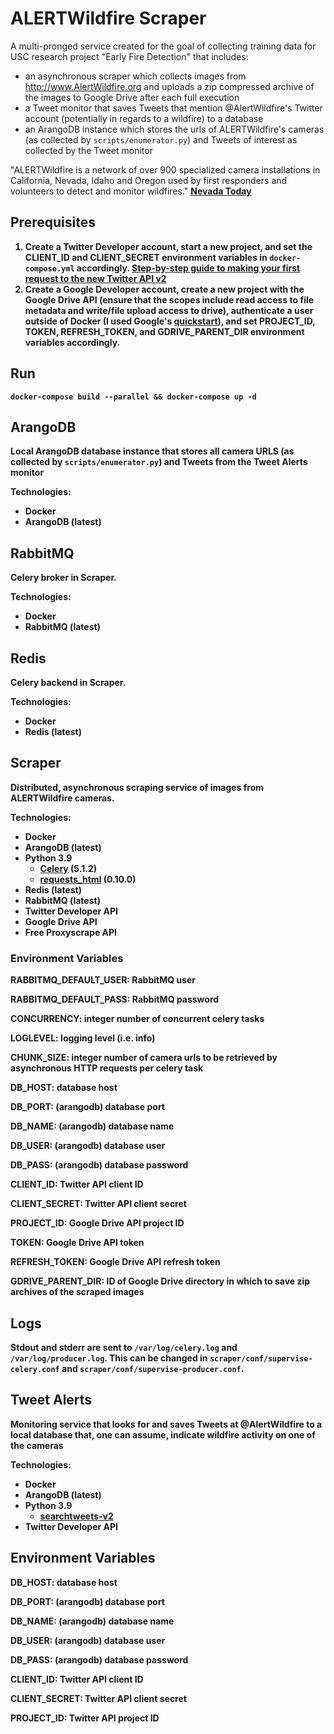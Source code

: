# ALERTWildfire Scraper

A multi-pronged service created for the goal of collecting training data for USC research project "Early Fire Detection" that includes:
* an asynchronous scraper which collects images from http://www.AlertWildfire.org and uploads a zip compressed archive of the images to Google Drive after each full execution
* a Tweet monitor that saves Tweets that mention @AlertWildfire's Twitter account (potentially in regards to a wildfire) to a database
* an ArangoDB instance which stores the urls of ALERTWildfire's cameras (as collected by ```scripts/enumerator.py```) and Tweets of interest as collected by the Tweet monitor

"ALERTWildfire is a network of over 900 specialized camera installations in California, Nevada, Idaho and Oregon used by first responders and volunteers to detect and monitor wildfires." <b>[Nevada Today](https://www.unr.edu/nevada-today/news/2021/alertwildfire-thermal-cameras)

## Prerequisites

1. Create a Twitter Developer account, start a new project, and set the CLIENT_ID and CLIENT_SECRET environment variables in ```docker-compose.yml``` accordingly. [Step-by-step guide to making your first request to the new Twitter API v2](https://developer.twitter.com/en/docs/tutorials/step-by-step-guide-to-making-your-first-request-to-the-twitter-api-v2)
2. Create a Google Developer account, create a new project with the Google Drive API (ensure that the scopes include read access to file metadata and write/file upload access to drive), authenticate a user outside of Docker (I used Google's [quickstart](https://developers.google.com/drive/api/v3/quickstart/python#step_2_configure_the_sample)), and set PROJECT_ID, TOKEN, REFRESH_TOKEN, and GDRIVE_PARENT_DIR environment variables accordingly.

## Run
```
docker-compose build --parallel && docker-compose up -d
```

## ArangoDB
Local ArangoDB database instance that stores all camera URLS (as collected by ```scripts/enumerator.py```) and Tweets from the Tweet Alerts monitor

Technologies:
* Docker
* ArangoDB (latest)

## RabbitMQ
Celery broker in Scraper.

Technologies:
* Docker
* RabbitMQ (latest)

## Redis
Celery backend in Scraper.

Technologies:
* Docker
* Redis (latest)

## Scraper
Distributed, asynchronous scraping service of images from ALERTWildfire cameras.

Technologies:
* Docker
* ArangoDB (latest)
* Python 3.9
  * [Celery](https://github.com/celery/celery) (5.1.2)
  * [requests_html](https://github.com/psf/requests-html) (0.10.0)
* Redis (latest)
* RabbitMQ (latest)
* Twitter Developer API
* Google Drive API
* Free Proxyscrape API

### Environment Variables
<b>RABBITMQ_DEFAULT_USER</b>: RabbitMQ user

<b>RABBITMQ_DEFAULT_PASS</b>: RabbitMQ password

<b>CONCURRENCY</b>: integer number of concurrent celery tasks

<b>LOGLEVEL</b>: logging level (i.e. info)

<b>CHUNK_SIZE</b>: integer number of camera urls to be retrieved by asynchronous HTTP requests per celery task

<b>DB_HOST</b>: database host

<b>DB_PORT</b>: (arangodb) database port

<b>DB_NAME</b>: (arangodb) database name

<b>DB_USER</b>: (arangodb) database user

<b>DB_PASS</b>: (arangodb) database password

<b>CLIENT_ID</b>: Twitter API client ID

<b>CLIENT_SECRET</b>: Twitter API client secret

<b>PROJECT_ID</b>: Google Drive API project ID

<b>TOKEN</b>: Google Drive API token

<b>REFRESH_TOKEN</b>: Google Drive API refresh token

<b>GDRIVE_PARENT_DIR</b>: ID of Google Drive directory in which to save zip archives of the scraped images

## Logs

Stdout and stderr are sent to ```/var/log/celery.log``` and ```/var/log/producer.log```. This can be changed in ```scraper/conf/supervise-celery.conf``` and ```scraper/conf/supervise-producer.conf```.

## Tweet Alerts
Monitoring service that looks for and saves Tweets at @AlertWildfire to a local database that, one can assume, indicate wildfire activity on one of the cameras

Technologies:
* Docker
* ArangoDB (latest)
* Python 3.9
  * [searchtweets-v2](https://github.com/twitterdev/search-tweets-python)
* Twitter Developer API

## Environment Variables

<b>DB_HOST</b>: database host

<b>DB_PORT</b>: (arangodb) database port

<b>DB_NAME</b>: (arangodb) database name

<b>DB_USER</b>: (arangodb) database user

<b>DB_PASS</b>: (arangodb) database password

<b>CLIENT_ID</b>: Twitter API client ID

<b>CLIENT_SECRET</b>: Twitter API client secret

<b>PROJECT_ID</b>: Twitter API project ID
